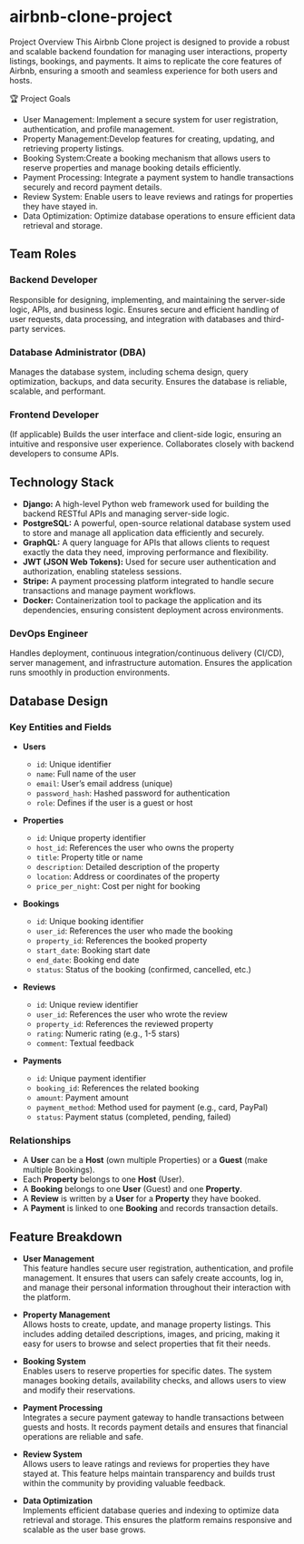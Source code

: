 # airbnb-clone-project

 Project Overview
This Airbnb Clone project is designed to provide a robust and scalable backend foundation for managing user interactions, property listings, bookings, and payments. It aims to replicate the core features of Airbnb, ensuring a smooth and seamless experience for both users and hosts.

🏆 Project Goals
- User Management: Implement a secure system for user registration, authentication, and profile management.  
- Property Management:Develop features for creating, updating, and retrieving property listings.  
- Booking System:Create a booking mechanism that allows users to reserve properties and manage booking details efficiently.  
- Payment Processing: Integrate a payment system to handle transactions securely and record payment details.  
- Review System: Enable users to leave reviews and ratings for properties they have stayed in.  
- Data Optimization: Optimize database operations to ensure efficient data retrieval and storage.
## Team Roles

### Backend Developer  
Responsible for designing, implementing, and maintaining the server-side logic, APIs, and business logic. Ensures secure and efficient handling of user requests, data processing, and integration with databases and third-party services.

### Database Administrator (DBA)  
Manages the database system, including schema design, query optimization, backups, and data security. Ensures the database is reliable, scalable, and performant.

### Frontend Developer  
(If applicable) Builds the user interface and client-side logic, ensuring an intuitive and responsive user experience. Collaborates closely with backend developers to consume APIs.

## Technology Stack

- **Django:** A high-level Python web framework used for building the backend RESTful APIs and managing server-side logic.
- **PostgreSQL:** A powerful, open-source relational database system used to store and manage all application data efficiently and securely.
- **GraphQL:** A query language for APIs that allows clients to request exactly the data they need, improving performance and flexibility.
- **JWT (JSON Web Tokens):** Used for secure user authentication and authorization, enabling stateless sessions.
- **Stripe:** A payment processing platform integrated to handle secure transactions and manage payment workflows.
- **Docker:** Containerization tool to package the application and its dependencies, ensuring consistent deployment across environments.



### DevOps Engineer  
Handles deployment, continuous integration/continuous delivery (CI/CD), server management, and infrastructure automation. Ensures the application runs smoothly in production environments.

## Database Design

### Key Entities and Fields

- **Users**  
  - `id`: Unique identifier  
  - `name`: Full name of the user  
  - `email`: User’s email address (unique)  
  - `password_hash`: Hashed password for authentication  
  - `role`: Defines if the user is a guest or host  

- **Properties**  
  - `id`: Unique property identifier  
  - `host_id`: References the user who owns the property  
  - `title`: Property title or name  
  - `description`: Detailed description of the property  
  - `location`: Address or coordinates of the property  
  - `price_per_night`: Cost per night for booking  

- **Bookings**  
  - `id`: Unique booking identifier  
  - `user_id`: References the user who made the booking  
  - `property_id`: References the booked property  
  - `start_date`: Booking start date  
  - `end_date`: Booking end date  
  - `status`: Status of the booking (confirmed, cancelled, etc.)  

- **Reviews**  
  - `id`: Unique review identifier  
  - `user_id`: References the user who wrote the review  
  - `property_id`: References the reviewed property  
  - `rating`: Numeric rating (e.g., 1-5 stars)  
  - `comment`: Textual feedback  

- **Payments**  
  - `id`: Unique payment identifier  
  - `booking_id`: References the related booking  
  - `amount`: Payment amount  
  - `payment_method`: Method used for payment (e.g., card, PayPal)  
  - `status`: Payment status (completed, pending, failed)  

### Relationships

- A **User** can be a **Host** (own multiple Properties) or a **Guest** (make multiple Bookings).  
- Each **Property** belongs to one **Host** (User).  
- A **Booking** belongs to one **User** (Guest) and one **Property**.  
- A **Review** is written by a **User** for a **Property** they have booked.  
- A **Payment** is linked to one **Booking** and records transaction details.

## Feature Breakdown

- **User Management**  
  This feature handles secure user registration, authentication, and profile management. It ensures that users can safely create accounts, log in, and manage their personal information throughout their interaction with the platform.

- **Property Management**  
  Allows hosts to create, update, and manage property listings. This includes adding detailed descriptions, images, and pricing, making it easy for users to browse and select properties that fit their needs.

- **Booking System**  
  Enables users to reserve properties for specific dates. The system manages booking details, availability checks, and allows users to view and modify their reservations.

- **Payment Processing**  
  Integrates a secure payment gateway to handle transactions between guests and hosts. It records payment details and ensures that financial operations are reliable and safe.

- **Review System**  
  Allows users to leave ratings and reviews for properties they have stayed at. This feature helps maintain transparency and builds trust within the community by providing valuable feedback.

- **Data Optimization**  
  Implements efficient database queries and indexing to optimize data retrieval and storage. This ensures the platform remains responsive and scalable as the user base grows.





